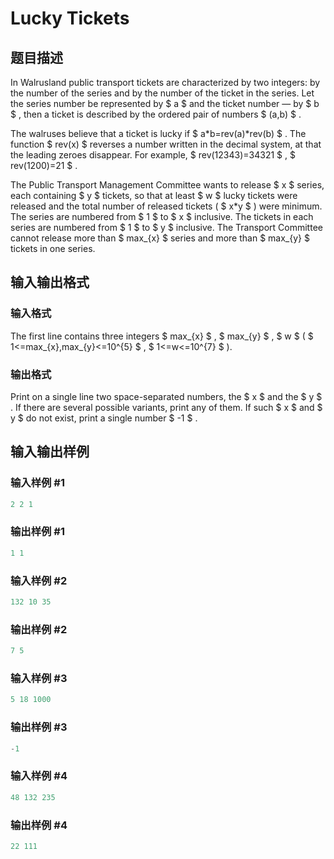 # Lucky Tickets

## 题目描述

In Walrusland public transport tickets are characterized by two integers: by the number of the series and by the number of the ticket in the series. Let the series number be represented by $ a $ and the ticket number — by $ b $ , then a ticket is described by the ordered pair of numbers $ (a,b) $ .

The walruses believe that a ticket is lucky if $ a*b=rev(a)*rev(b) $ . The function $ rev(x) $ reverses a number written in the decimal system, at that the leading zeroes disappear. For example, $ rev(12343)=34321 $ , $ rev(1200)=21 $ .

The Public Transport Management Committee wants to release $ x $ series, each containing $ y $ tickets, so that at least $ w $ lucky tickets were released and the total number of released tickets ( $ x*y $ ) were minimum. The series are numbered from $ 1 $ to $ x $ inclusive. The tickets in each series are numbered from $ 1 $ to $ y $ inclusive. The Transport Committee cannot release more than $ max_{x} $ series and more than $ max_{y} $ tickets in one series.

## 输入输出格式

### 输入格式

The first line contains three integers $ max_{x} $ , $ max_{y} $ , $ w $ ( $ 1<=max_{x},max_{y}<=10^{5} $ , $ 1<=w<=10^{7} $ ).

### 输出格式

Print on a single line two space-separated numbers, the $ x $ and the $ y $ . If there are several possible variants, print any of them. If such $ x $ and $ y $ do not exist, print a single number $ -1 $ .

## 输入输出样例

### 输入样例 #1

```cpp
2 2 1

```
### 输出样例 #1

```cpp
1 1
```


### 输入样例 #2

```cpp
132 10 35

```
### 输出样例 #2

```cpp
7 5
```


### 输入样例 #3

```cpp
5 18 1000

```
### 输出样例 #3

```cpp
-1

```
### 输入样例 #4

```cpp
48 132 235

```
### 输出样例 #4

```cpp
22 111
```


